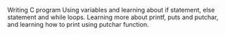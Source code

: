Writing C program
Using variables and learning about if statement, else statement and while loops.
Learning more about printf, puts and putchar, and learning how to print using putchar function.

